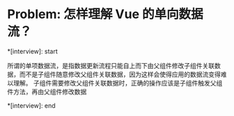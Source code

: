 # Problem: 怎样理解 Vue 的单向数据流？

*[interview]: start

所谓的单项数据流，是指数据更新流程只能自上而下由父组件修改子组件关联数据，而不是子组件随意修改父组件关联数据，因为这样会使得应用的数据流变得难以理解。
子组件需要修改父组件关联数据时，正确的操作应该是子组件触发父组件方法，再由父组件修改数据

*[interview]: end
